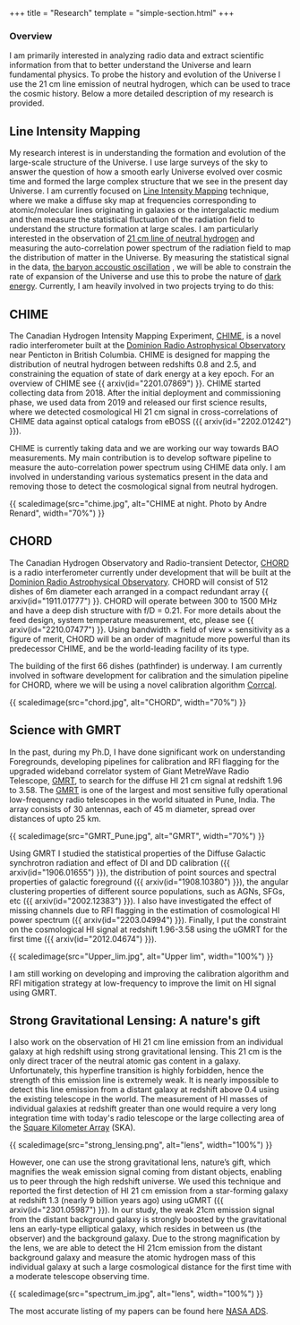 +++
title = "Research"
template = "simple-section.html"
+++

### Overview
I am primarily interested in analyzing radio data and extract scientific information from that to better understand the Universe and learn fundamental physics. 
To probe the history and evolution of the Universe I use the 21 cm line emission of neutral hydrogen, which can be used to trace the cosmic history.
Below a more detailed description of my research is provided.

## Line Intensity Mapping

My research interest is in understanding the formation and evolution of the large-scale structure
of the Universe. I use large surveys of the sky to answer the question of how a smooth early Universe 
evolved over cosmic time and formed the large complex structure that we see in the present day Universe. 
I am currently focused on [Line Intensity Mapping](https://arxiv.org/abs/1903.04496) technique, where we make 
a diffuse sky map at frequencies corresponding to atomic/molecular lines originating in galaxies or the intergalactic 
medium and then measure the statistical fluctuation of the radiation field to understand the structure 
formation at large scales. I am particularly interested in the observation of [21 cm line of neutral hydrogen](https://arxiv.org/abs/astro-ph/9608010)
and measuring the auto-correlation power spectrum of the radiation field to map the distribution of matter in
the Universe. By measuring the statistical signal in the data, [the baryon accoustic oscillation](https://arxiv.org/abs/1201.2434) 
, we will be able to constrain the rate of expansion of the Universe and use this to probe the nature of
[dark energy](https://en.wikipedia.org/wiki/Dark_energy). Currently, I am heavily involved in two
projects trying to do this:

## CHIME

<!--![CHIME at night. Photo by Andre Renard](chime.jpg)

<img src="chime.jpg" alt="CHIME at night. Photo by Andre Renard" height="40em">
-->


The Canadian Hydrogen Intensity Mapping Experiment, [CHIME](https://chime-experiment.ca/),  is a novel radio interferometer built at the
[Dominion Radio Astrophysical Observatory](https://nrc.canada.ca/en/research-development/nrc-facilities/dominion-radio-astrophysical-observatory-research-facility)
near Penticton in British Columbia. CHIME is designed for mapping the distribution of neutral hydrogen between
redshifts 0.8 and 2.5, and constraining the equation of state of dark energy at a key
epoch. For an overview of CHIME see {{ arxiv(id="2201.07869") }}. CHIME started collecting data from 2018.
After the initial deployment and commissioning phase, we used data from 2019 and released our first 
science results, where we detected cosmological HI 21 cm signal in  cross-correlations of CHIME data against optical catalogs from eBOSS ({{ arxiv(id="2202.01242") }}).

CHIME is currently taking data and we are working our way towards BAO measurements. My main contribution is to develop software pipeline to measure the 
auto-correlation power spectrum using CHIME data only. I am involved in understanding various systematics present in the data and removing those to detect the cosmological
signal from neutral hydrogen. 

{{ scaledimage(src="chime.jpg", alt="CHIME at night. Photo by Andre Renard", width="70%") }}

## CHORD

<!--![Rendering of HIRAX](hirax_karoo.jpg)-->

The Canadian Hydrogen Observatory and Radio-transient Detector, [CHORD](https://www.chord-observatory.ca/home)
is a radio interferometer currently under development that will be built at the
[Dominion Radio Astrophysical Observatory](https://nrc.canada.ca/en/research-development/nrc-facilities/dominion-radio-astrophysical-observatory-research-facility).
 CHORD will consist of 512 dishes of 6m diameter each arranged in a compact redundant array {{ arxiv(id="1911.01777") }}. CHORD will operate between 
 300 to 1500 MHz and have a deep dish structure with f/D = 0.21. For more details about the feed design, system temperature measurement, etc, please see {{ arxiv(id="2210.07477") }}. 
 Using bandwidth × field of view × sensitivity as a figure of merit, CHORD will be an order of magnitude more powerful than its predecessor CHIME, and be the world-leading facility of its type.
 
The building of the first 66 dishes (pathfinder) is underway. I am currently involved in software development for calibration and the simulation pipeline for CHORD, 
where we will be using a novel calibration algorithm [Corrcal](https://arxiv.org/abs/1701.01860). 
 

{{ scaledimage(src="chord.jpg", alt="CHORD", width="70%") }}

## Science with GMRT

In the past, during my Ph.D,  I have done significant work on understanding Foregrounds, 
developing pipelines for calibration and RFI flagging for the upgraded wideband correlator system of Giant MetreWave Radio Telescope, [GMRT](http://www.ncra.tifr.res.in/ncra/gmrt), to search for the diffuse HI 21 cm signal at redshift 1.96 to 3.58. 
The [GMRT](https://www.currentscience.ac.in/Volumes/113/04/0707.pdf) is one of the largest and most sensitive fully operational low-frequency radio telescopes in the world situated in Pune, India.
 The array consists  of 30 antennas, each of 45 m diameter,  spread over distances of upto 25 km.
 
 {{ scaledimage(src="GMRT_Pune.jpg", alt="GMRT", width="70%") }}
 
  Using GMRT I studied the statistical properties of the Diffuse Galactic synchrotron radiation and effect of DI and DD calibration ({{ arxiv(id="1906.01655") }}), the distribution of point sources and spectral properties of galactic foreground ({{ arxiv(id="1908.10380") }}), the angular clustering properties of 
 different source populations, such as AGNs, SFGs, etc ({{ arxiv(id="2002.12383") }}). I also have investigated the effect of missing channels due to RFI flagging in the estimation
of cosmological HI power spectrum ({{ arxiv(id="2203.04994") }}). Finally, I put the constraint on the cosmological HI signal at redshift 1.96-3.58 using the uGMRT for the first time ({{ arxiv(id="2012.04674") }}).

 {{ scaledimage(src="Upper_lim.jpg", alt="Upper lim", width="100%") }}
 
 
I am still working on developing and improving the calibration algorithm and RFI mitigation strategy at low-frequency to improve the limit on HI signal using GMRT.



## Strong Gravitational Lensing: A nature's gift

I also work on the observation of HI 21 cm line emission from an individual galaxy at high redshift using strong gravitational lensing. This 21 cm is the only direct tracer of the neutral atomic gas content in a galaxy.  Unfortunately, this hyperfine transition is highly forbidden,  hence the strength of this emission line is extremely weak. It is nearly impossible to detect this line emission from a distant galaxy at redshift above 0.4  using the existing telescope in the world. The measurement of HI masses of individual galaxies at redshift greater than one would require a very long integration time with today's radio telescope or the large collecting area of the [Square Kilometer Array](https://www.skao.int/) (SKA).

 {{ scaledimage(src="strong_lensing.png", alt="lens", width="100%") }}
 
However, one can use the strong gravitational lens, nature’s gift, which magnifies the weak emission signal coming from distant objects, enabling us to peer through the high redshift universe. We used this technique and reported the first detection of HI 21 cm emission from a star-forming galaxy at redshift 1.3 (nearly 9 billion years ago) using uGMRT ({{ arxiv(id="2301.05987") }}). In
our study, the weak 21cm emission signal from the distant background galaxy is strongly boosted by the gravitational lens an early-type elliptical galaxy, which resides in between us (the observer) and the background galaxy. Due to the strong magnification by the lens, we are able to detect the HI 21cm emission from the distant background galaxy and measure  the atomic hydrogen mass of this individual galaxy at such a large cosmological distance for the first time with a moderate  telescope observing time. 

{{ scaledimage(src="spectrum_im.jpg", alt="lens", width="100%") }}


The most accurate listing of my papers can be found here [NASA ADS]("https://ui.adsabs.harvard.edu/search/q=docs(library%2F0M0G3dsjSNeXotLDUmsR6Q)&sort=date%20desc%2C%20bibcode%20desc&p_=0").

